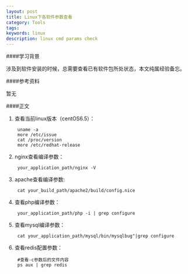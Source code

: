 ```yaml
---
layout: post
title: Linux下各软件参数查看
category: Tools
tags: 
keywords: linux
description: linux cmd params check
---
```


####学习背景

涉及到软件安装的时候，总需要查看已有软件包所处状态，本文纯属经验备忘。

####参考资料  

暂无

####正文

1. 查看当前linux版本（centOS6.5）：

		uname -a
		more /etc/issue
		cat /proc/version
		more /etc/redhat-release
		
2. nginx查看编译参数：
		
		your_application_path/nginx -V
		
3. apache查看编译参数:

		cat your_build_path/apache2/build/config.nice

4. 查看php编译参数：

		your_application_path/php -i | grep configure
		
5. 查看mysql编译参数：

		cat your_application_path/mysql/bin/mysqlbug"|grep configure
		
6. 查看redis配置参数：

		#查看-c参数后的文件内容
		ps aux | grep redis
		
		

		

		
